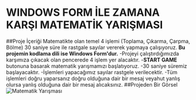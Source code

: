 # WINDOWS FORM İLE ZAMANA KARŞI MATEMATİK YARIŞMASI
##Proje İçeriği
Matematikte olan temel 4 işlemi (Toplama, Çıkarma, Çarpma, Bölme) 30 saniye süre ile rastgale sayılar vererek yapmaya çalışıyoruz. 
**Bu projemin kodlama dili ise Windows Form'dur.**
-Projeyi çalıştırdığımızda karşımıza çıkacak olan pencerede 4 işlem yer alacaktır.
-**START GAME** butonuna basarak matematik yarışmamızı başlatıyoruz.
-30 saniye süremiz başlayacaktır.
-İşlemleri yapacağımız sayılar rastgele verilecektir.
-Tüm işlemleri doğru yaparsanız doğru olduğuna dair bir mesaj veyahut yanlış olursa yanlış olduğuna dair bir mesaj alıcaksınız.
##Projeden Bir Görsel
![Matematik Yarışması](C:\Users\ahmet\Desktop\görüntü2 "Proje")
